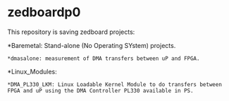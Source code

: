 zedboardp0
==========

This repository is saving zedboard projects:

*Baremetal: Stand-alone (No Operating SYstem) projects.

	*dmasalone: measurement of DMA transfers between uP and FPGA.

*Linux_Modules:

	*DMA_PL330_LKM: Linux Loadable Kernel Module to do transfers between FPGA and uP using the DMA Controller PL330 available in PS.
